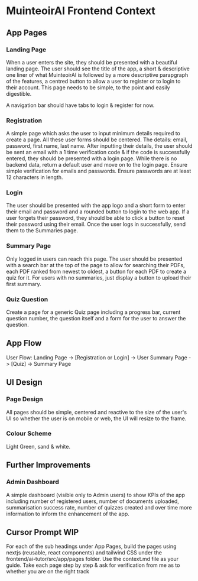# MuinteoirAI Frontend Context
## App Pages
### Landing Page
When a user enters the site, they should be presented with a beautiful landing page. The user should see the title of the app, a short & descriptive one liner of 
what MuinteoirAI is followed by a more descriptive parapgraph of the features, a centred button to allow a user to register or to login to their account. This page 
needs to be simple, to the point and easily digestible. 

A navigation bar should have tabs to login & register for now.

### Registration
A simple page which asks the user to input minimum details required to create a page. All these user forms should be centered. The details: email, password, first name, last name. 
After inputting their details, the user should be sent an email with a 1 time verification code & if the code is successfully entered, they should be presented with a login page.
While there is no backend data, return a default user and move on to the login page.
Ensure simple verification for emails and passwords. Ensure passwords are at least 12 characters in length.

### Login
The user should be presented with the app logo and a short form to enter their email and password and a rounded button to login to the web app.
If a user forgets their password, they should be able to click a button to reset their password using their email.
Once the user logs in successfully, send them to the Summaries page.

### Summary Page
Only logged in users can reach this page. The user should be presented with a search bar at the top of the page to allow for searching their PDFs, each PDF ranked from newest to 
oldest, a button for each PDF to create a quiz for it. For users with no summaries, just display a button to upload their first summary.

### Quiz Question
Create a page for a generic Quiz page including a progress bar, current question number, the question itself and a form for the user to answer the question.

## App Flow
User Flow:
Landing Page -> [Registration or Login] -> User Summary Page -> [Quiz] -> Summary Page

## UI Design
### Page Design
All pages should be simple, centered and reactive to the size of the user's UI so
whether the user is on mobile or web, the UI will resize to the frame.

### Colour Scheme
Light Green, sand & white.

## Further Improvements
### Admin Dashboard
A simple dashboard (visible only to Admin users) to show KPIs of the app including number of registered users, number of documents uploaded, summarisation success rate, number of quizzes created and over time more information to inform the enhancement of the app.

## Cursor Prompt WIP
For each of the sub headings under App Pages, build the pages using nextjs (reusable, react components) and tailwind CSS under the frontend/ai-tutor/src/app/pages folder. Use the context.md file as your guide. Take each page step by step & ask for verification from me as to whether you are on the right track
